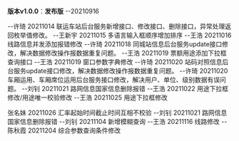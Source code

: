 **版本v1.0.0**：**发布版** --20210916

--许琦 20211014 联运车站后台服务新增接口、修改接口、删除接口，异常处理返回枚举值修改。
--王新宇 20211015 多语言输入框顺序增加排序
--王浩 20211016 线路信息并发添加报错修改
--许琦 20211018 同城站信息后台服务update接口修改，解决数据修改操作报数据重复问题。
--王浩 20211019 票额用途添加下拉框查询接口
--王浩 20211019 窗口参数字典修改
--许琦 20211020 站码对照信息后台服务update接口修改，解决数据修改操作报数据重复问题。
--许琦 20211020 车厢运用、车厢席位运用后台服务接口修改，解决用户、单位、级别数据有误问题。
--刘钊 20211021 路网信息国家信息删除报错
--王浩 20211022 用途下拉框修改/用途唯一校验修改
--王浩 20211025 用途下拉框修改

张名妹 20211026 汇率起始时间截止时间互相不校验
--刘钊 20211021 路网信息国家信息删除报错
--刘钊 20211104 新增模糊查询
--王浩 20211116 线路修改
--陈秋霞 20211204 综合参数查询条件修改
